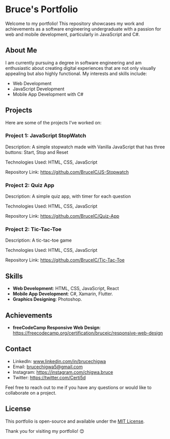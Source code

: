 # Bruce's Portfolio

Welcome to my portfolio! This repository showcases my work and achievements as a software engineering undergraduate with a passion for web and mobile development, particularly in JavaScript and C#.

## About Me

I am currently pursuing a degree in software engineering and am enthusiastic about creating digital experiences that are not only visually appealing but also highly functional. My interests and skills include:

- Web Development
- JavaScript Development
- Mobile App Development with C#

## Projects

Here are some of the projects I've worked on:

### Project 1: JavaScript StopWatch

Description: A simple stopwatch made with Vanilla JavaScript that has three buttons: Start, Stop and Reset

Technologies Used: HTML, CSS, JavaScript

Repository Link: https://github.com/BruceIC/JS-Stopwatch

### Project 2: Quiz App

Description: A simple quiz app, with timer for each question

Technologies Used: HTML, CSS, JavaScript

Repository Link: https://github.com/BruceIC/Quiz-App

### Project 2: Tic-Tac-Toe

Description: A tic-tac-toe game

Technologies Used: HTML, CSS, JavaScript

Repository Link: https://github.com/BruceIC/Tic-Tac-Toe

## Skills

- **Web Development**: HTML, CSS, JavaScript, React
- **Mobile App Development**: C#, Xamarin, Flutter.
- **Graphics Designing**: Photoshop.
## Achievements
- **freeCodeCamp Responsive Web Design**: https://freecodecamp.org/certification/bruceic/responsive-web-design
## Contact

- LinkedIn: www.linkedin.com/in/brucechigwa
- Email: brucechigwa5@gmail.com
- Instagram: https://instagram.com/chigwa.bruce
- Twitter: https://twitter.com/Certi5d


Feel free to reach out to me if you have any questions or would like to collaborate on a project.

## License

This portfolio is open-source and available under the [MIT License](LICENSE).

Thank you for visiting my portfolio! 😊

